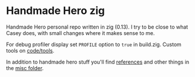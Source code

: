 # Handmade Hero zig

Handmade Hero personal repo written in zig (0.13). I try to be close to what Casey does, with small changes where it makes sense to me.

For debug profiler display set `PROFILE` option to `true` in build.zig.
Custom tools on [code/tools](/code/tools).

In addition to handmade hero stuff you'll find [references](/misc/RESOURCES.md) and other things in the [misc folder](/misc/README.md).